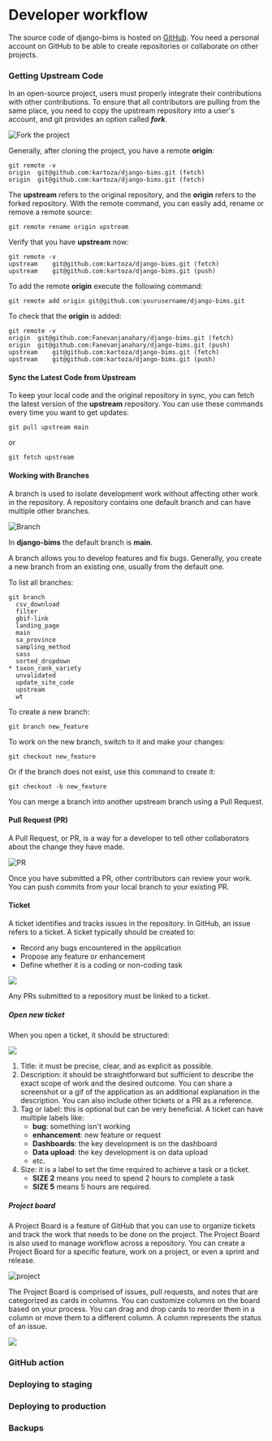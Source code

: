 # Developer workflow

The source code of django-bims is hosted on [GitHub](https://github.com/). You need a personal account on GitHub to be 
able to create repositories or collaborate on other projects.

### Getting Upstream Code

In an open-source project, users must properly integrate their contributions with other contributions. To ensure
that all contributors are pulling from the same place, you need to copy the upstream repository into a user's account,
and git provides an option called _**fork**_.

![Fork the project](img/fork.png)

Generally, after cloning the project, you have a remote **origin**:

```
git remote -v
origin	git@github.com:kartoza/django-bims.git (fetch)
origin	git@github.com:kartoza/django-bims.git (fetch)

```

The **upstream** refers to the original repository, and the **origin** refers to the forked repository. With the remote
command, you can easily add, rename or remove a remote source:

```
git remote rename origin upstream
```

Verify that you have **upstream** now:

```
git remote -v
upstream	git@github.com:kartoza/django-bims.git (fetch)
upstream	git@github.com:kartoza/django-bims.git (push)

```

To add the remote **origin** execute the following command:

```
git remote add origin git@github.com:yourusername/django-bims.git
```

To check that the **origin** is added:

```
git remote -v
origin	git@github.com:Fanevanjanahary/django-bims.git (fetch)
origin	git@github.com:Fanevanjanahary/django-bims.git (push)
upstream	git@github.com:kartoza/django-bims.git (fetch)
upstream	git@github.com:kartoza/django-bims.git (push)

```

#### Sync the Latest Code from Upstream

To keep your local code and the original repository in sync, you can fetch the latest version of the **upstream** repository.
You can use these commands every time you want to get updates:

```
git pull upstream main
```

or

```
git fetch upstream
```

#### Working with Branches

A branch is used to isolate development work without affecting other work in the repository. A repository contains one
default branch and can have multiple other branches.

![Branch](img/branch.png)

In **django-bims** the default branch is **main**.

A branch allows you to develop features and fix bugs. Generally, you create a new branch from an existing one, usually
from the default one.

To list all branches:

```
git branch
  csv_download
  filter
  gbif-link
  landing_page
  main
  sa_province
  sampling_method
  sass
  sorted_dropdown
* taxon_rank_variety
  unvalidated
  update_site_code
  upstream
  wt

```

To create a new branch:

```
git branch new_feature
```

To work on the new branch, switch to it and make your changes:

```
git checkout new_feature
```

Or if the branch does not exist, use this command to create it:

```
git checkout -b new_feature
```

You can merge a branch into another upstream branch using a Pull Request.

#### Pull Request (PR)

A Pull Request, or PR, is a way for a developer to tell other collaborators about the change they have made.

![PR](img/pr.png)

Once you have submitted a PR, other contributors can review your work. You can push commits from your local branch
to your existing PR.

[//]: # (maintaining separation between instance specific code and stuff that should be upstreamed)

#### Ticket <!--- working to tickets (raise ticket, size ticket, project board, scrum sprint planning etc)-->

A ticket identifies and tracks issues in the repository. In GitHub, an issue refers to a ticket. A ticket typically
should be created to:

* Record any bugs encountered in the application
* Propose any feature or enhancement
* Define whether it is a coding or non-coding task

![](img/tickets.png)

Any PRs submitted to a repository must be linked to a ticket.

##### Open new ticket

When you open a ticket, it should be structured:

![](img/ticket.png)

1. Title: it must be precise, clear, and as explicit as possible.
2. Description: it should be straightforward but sufficient to describe the exact scope of work and the desired outcome.
You can share a screenshot or a gif of the application as an additional explanation in the description. You can also
include other tickets or a PR as a reference.
3. Tag or label: this is optional but can be very beneficial. A ticket can have multiple labels like:
     * **bug**: something isn't working
     * **enhancement**: new feature or request
     * **Dashboards**: the key development is on the dashboard
     * **Data upload**: the key development is on data upload
     * etc.
4. Size: it is a label to set the time required to achieve a task or a ticket.
     * **SIZE 2** means you need to spend 2 hours to complete a task
     * **SIZE 5** means 5 hours are required.

##### Project board

A Project Board is a feature of GitHub that you can use to organize tickets and track the work that needs to be done on
the project. The Project Board is also used to manage workflow across a repository. You can create a Project Board for a
specific feature, work on a project, or even a sprint and release.

![project](img/project.png)

The Project Board is comprised of issues, pull requests, and notes that are categorized as cards in columns. You can
customize columns on the board based on your process. You can drag and drop cards to reorder them in a column or
move them to a different column. A column represents the status of an issue.

![](img/project_board.png)

[//]: # (### Patch and Pull Request )
<!--- making your patch, submitting a PR -->


[//]: # (maintaining separation between instance specific code and stuff that should be upstreamed)

### GitHub action

### Deploying to staging

### Deploying to production

### Backups <!--- restoring backups , getting backups and basic sysadmin workflows-->

